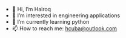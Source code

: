 - 👋 Hi, I’m Hairoq
- 👀 I’m interested in engineering applications
- 🌱 I’m currently learning python
- 📫 How to reach me: hcuba@outlook.com

<!---
HairoqCuba/HairoqCuba is a ✨ special ✨ repository because its `README.md` (this file) appears on your GitHub profile.
You can click the Preview link to take a look at your changes.
--->
